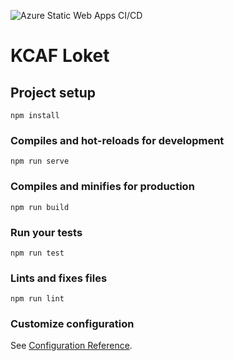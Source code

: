 ![Azure Static Web Apps CI/CD](https://github.com/Laixer/KCAF-Checklist/workflows/Azure%20Static%20Web%20Apps%20CI/CD/badge.svg)

# KCAF Loket

## Project setup
```
npm install
```

### Compiles and hot-reloads for development
```
npm run serve
```

### Compiles and minifies for production
```
npm run build
```

### Run your tests
```
npm run test
```

### Lints and fixes files
```
npm run lint
```

### Customize configuration
See [Configuration Reference](https://cli.vuejs.org/config/).
